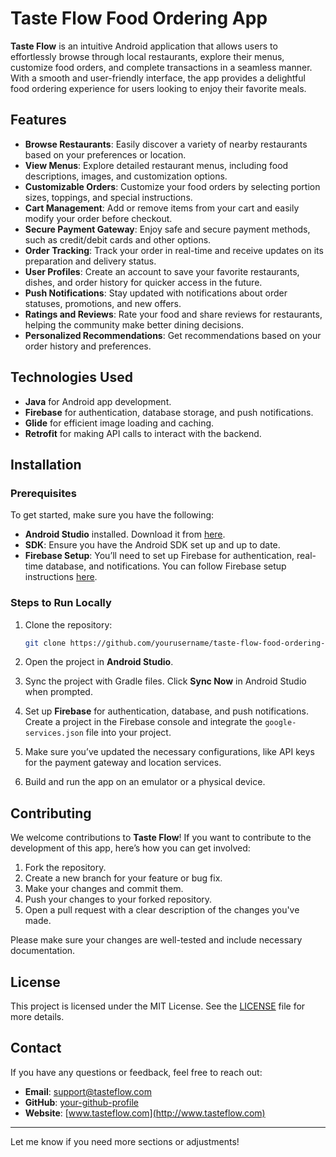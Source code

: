 # Taste Flow Food Ordering App

**Taste Flow** is an intuitive Android application that allows users to effortlessly browse through local restaurants, explore their menus, customize food orders, and complete transactions in a seamless manner. With a smooth and user-friendly interface, the app provides a delightful food ordering experience for users looking to enjoy their favorite meals.

## Features

- **Browse Restaurants**: Easily discover a variety of nearby restaurants based on your preferences or location.
- **View Menus**: Explore detailed restaurant menus, including food descriptions, images, and customization options.
- **Customizable Orders**: Customize your food orders by selecting portion sizes, toppings, and special instructions.
- **Cart Management**: Add or remove items from your cart and easily modify your order before checkout.
- **Secure Payment Gateway**: Enjoy safe and secure payment methods, such as credit/debit cards and other options.
- **Order Tracking**: Track your order in real-time and receive updates on its preparation and delivery status.
- **User Profiles**: Create an account to save your favorite restaurants, dishes, and order history for quicker access in the future.
- **Push Notifications**: Stay updated with notifications about order statuses, promotions, and new offers.
- **Ratings and Reviews**: Rate your food and share reviews for restaurants, helping the community make better dining decisions.
- **Personalized Recommendations**: Get recommendations based on your order history and preferences.

## Technologies Used

- **Java** for Android app development.
- **Firebase** for authentication, database storage, and push notifications.
- **Glide** for efficient image loading and caching.
- **Retrofit** for making API calls to interact with the backend.


## Installation

### Prerequisites
To get started, make sure you have the following:

- **Android Studio** installed. Download it from [here](https://developer.android.com/studio).
- **SDK**: Ensure you have the Android SDK set up and up to date.
- **Firebase Setup**: You’ll need to set up Firebase for authentication, real-time database, and notifications. You can follow Firebase setup instructions [here](https://firebase.google.com/docs/android/setup).

### Steps to Run Locally

1. Clone the repository:

    ```bash
    git clone https://github.com/yourusername/taste-flow-food-ordering-app.git
    ```

2. Open the project in **Android Studio**.

3. Sync the project with Gradle files. Click **Sync Now** in Android Studio when prompted.

4. Set up **Firebase** for authentication, database, and push notifications. Create a project in the Firebase console and integrate the `google-services.json` file into your project.

5. Make sure you’ve updated the necessary configurations, like API keys for the payment gateway and location services.

6. Build and run the app on an emulator or a physical device.

## Contributing

We welcome contributions to **Taste Flow**! If you want to contribute to the development of this app, here’s how you can get involved:

1. Fork the repository.
2. Create a new branch for your feature or bug fix.
3. Make your changes and commit them.
4. Push your changes to your forked repository.
5. Open a pull request with a clear description of the changes you've made.

Please make sure your changes are well-tested and include necessary documentation.

## License

This project is licensed under the MIT License. See the [LICENSE](LICENSE) file for more details.

## Contact

If you have any questions or feedback, feel free to reach out:

- **Email**: support@tasteflow.com
- **GitHub**: [your-github-profile](https://github.com/)
- **Website**: [www.tasteflow.com](http://www.tasteflow.com)

---

Let me know if you need more sections or adjustments!
